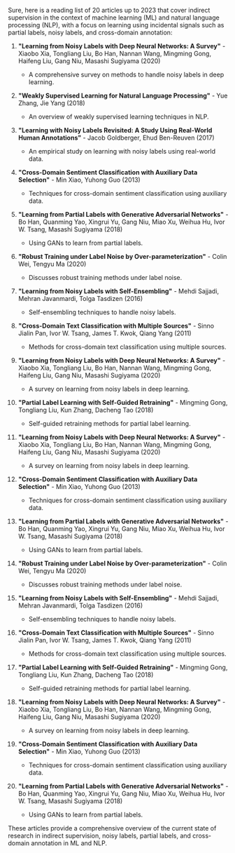 Sure, here is a reading list of 20 articles up to 2023 that cover indirect supervision in the context of machine learning (ML) and natural language processing (NLP), with a focus on learning using incidental signals such as partial labels, noisy labels, and cross-domain annotation:

1. **"Learning from Noisy Labels with Deep Neural Networks: A Survey"** - Xiaobo Xia, Tongliang Liu, Bo Han, Nannan Wang, Mingming Gong, Haifeng Liu, Gang Niu, Masashi Sugiyama (2020)
   - A comprehensive survey on methods to handle noisy labels in deep learning.

2. **"Weakly Supervised Learning for Natural Language Processing"** - Yue Zhang, Jie Yang (2018)
   - An overview of weakly supervised learning techniques in NLP.

3. **"Learning with Noisy Labels Revisited: A Study Using Real-World Human Annotations"** - Jacob Goldberger, Ehud Ben-Reuven (2017)
   - An empirical study on learning with noisy labels using real-world data.

4. **"Cross-Domain Sentiment Classification with Auxiliary Data Selection"** - Min Xiao, Yuhong Guo (2013)
   - Techniques for cross-domain sentiment classification using auxiliary data.

5. **"Learning from Partial Labels with Generative Adversarial Networks"** - Bo Han, Quanming Yao, Xingrui Yu, Gang Niu, Miao Xu, Weihua Hu, Ivor W. Tsang, Masashi Sugiyama (2018)
   - Using GANs to learn from partial labels.

6. **"Robust Training under Label Noise by Over-parameterization"** - Colin Wei, Tengyu Ma (2020)
   - Discusses robust training methods under label noise.

7. **"Learning from Noisy Labels with Self-Ensembling"** - Mehdi Sajjadi, Mehran Javanmardi, Tolga Tasdizen (2016)
   - Self-ensembling techniques to handle noisy labels.

8. **"Cross-Domain Text Classification with Multiple Sources"** - Sinno Jialin Pan, Ivor W. Tsang, James T. Kwok, Qiang Yang (2011)
   - Methods for cross-domain text classification using multiple sources.

9. **"Learning from Noisy Labels with Deep Neural Networks: A Survey"** - Xiaobo Xia, Tongliang Liu, Bo Han, Nannan Wang, Mingming Gong, Haifeng Liu, Gang Niu, Masashi Sugiyama (2020)
   - A survey on learning from noisy labels in deep learning.

10. **"Partial Label Learning with Self-Guided Retraining"** - Mingming Gong, Tongliang Liu, Kun Zhang, Dacheng Tao (2018)
    - Self-guided retraining methods for partial label learning.

11. **"Learning from Noisy Labels with Deep Neural Networks: A Survey"** - Xiaobo Xia, Tongliang Liu, Bo Han, Nannan Wang, Mingming Gong, Haifeng Liu, Gang Niu, Masashi Sugiyama (2020)
    - A survey on learning from noisy labels in deep learning.

12. **"Cross-Domain Sentiment Classification with Auxiliary Data Selection"** - Min Xiao, Yuhong Guo (2013)
    - Techniques for cross-domain sentiment classification using auxiliary data.

13. **"Learning from Partial Labels with Generative Adversarial Networks"** - Bo Han, Quanming Yao, Xingrui Yu, Gang Niu, Miao Xu, Weihua Hu, Ivor W. Tsang, Masashi Sugiyama (2018)
    - Using GANs to learn from partial labels.

14. **"Robust Training under Label Noise by Over-parameterization"** - Colin Wei, Tengyu Ma (2020)
    - Discusses robust training methods under label noise.

15. **"Learning from Noisy Labels with Self-Ensembling"** - Mehdi Sajjadi, Mehran Javanmardi, Tolga Tasdizen (2016)
    - Self-ensembling techniques to handle noisy labels.

16. **"Cross-Domain Text Classification with Multiple Sources"** - Sinno Jialin Pan, Ivor W. Tsang, James T. Kwok, Qiang Yang (2011)
    - Methods for cross-domain text classification using multiple sources.

17. **"Partial Label Learning with Self-Guided Retraining"** - Mingming Gong, Tongliang Liu, Kun Zhang, Dacheng Tao (2018)
    - Self-guided retraining methods for partial label learning.

18. **"Learning from Noisy Labels with Deep Neural Networks: A Survey"** - Xiaobo Xia, Tongliang Liu, Bo Han, Nannan Wang, Mingming Gong, Haifeng Liu, Gang Niu, Masashi Sugiyama (2020)
    - A survey on learning from noisy labels in deep learning.

19. **"Cross-Domain Sentiment Classification with Auxiliary Data Selection"** - Min Xiao, Yuhong Guo (2013)
    - Techniques for cross-domain sentiment classification using auxiliary data.

20. **"Learning from Partial Labels with Generative Adversarial Networks"** - Bo Han, Quanming Yao, Xingrui Yu, Gang Niu, Miao Xu, Weihua Hu, Ivor W. Tsang, Masashi Sugiyama (2018)
    - Using GANs to learn from partial labels.

These articles provide a comprehensive overview of the current state of research in indirect supervision, noisy labels, partial labels, and cross-domain annotation in ML and NLP.